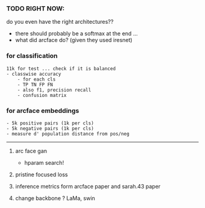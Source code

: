 
### TODO RIGHT NOW:

do you even have the right architectures??
- there should probably be a softmax at the end ...
- what did arcface do? (given they used iresnet)

### for classification

```
11k for test ... check if it is balanced
- classwise accuracy
    - for each cls
    - TP TN FP FN
    - also f1, precision recall 
    - confusion matrix
```

### for arcface embeddings

```
- 5k positive pairs (1k per cls)
- 5k negative pairs (1k per cls)
- measure d' population distance from pos/neg
```

---

1. arc face gan
    * hparam search!
2. pristine focused loss
3. inference metrics form arcface paper and sarah.43 paper

4. change backbone ? LaMa, swin
